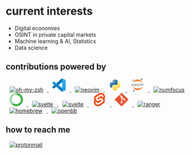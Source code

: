 # **current interests**

- Digital economies
- OSINT in private capital markets
- Machine learning & AI, Statistics
- Data science

## **contributions powered by**

<p align="left">
   <a href="https://ohmyz.sh/">
   <img src="https://s3.amazonaws.com/ohmyzsh/oh-my-zsh-logo.png"  alt="oh-my-zsh" height="35" hspace="10px"/>
   </a>
   <a  href="https://code.visualstudio.com/">
   <img src="https://raw.githubusercontent.com/devicons/devicon/master/icons/vscode/vscode-original.svg" alt="vscode" width="35" height="35" hspace="10px"/>
   </a>
   <a href="https://neovim.io/">
   <img src="https://raw.githubusercontent.com/neovim/neovim.github.io/master/logos/neovim-logo-300x87.png" alt="neovim" height="35" hspace="10px"/>
   </a>
   <a  href="https://www.python.org">
   <img src="https://raw.githubusercontent.com/devicons/devicon/master/icons/python/python-original.svg" alt="python" width="35" height="35" hspace="10px"/>
   </a>
   <a href="https://jupyter.org">
   <img src="https://raw.githubusercontent.com/devicons/devicon/master/icons/jupyter/jupyter-original-wordmark.svg" alt="jupyter"  width="35" height="35" hspace="10px"/>
   </a>
   <a href="https://numfocus.org/sponsored-projects?_sft_project_category=python-interface">
   <img src="https://numfocus.org/wp-content/uploads/2018/01/optNumFocus_LRG.png" alt="numfocus" height="35" hspace="10px"/>
   </a>
   <a href="https://www.anaconda.com/">
   <img src="https://raw.githubusercontent.com/devicons/devicon/master/icons/anaconda/anaconda-original.svg" alt="anaconda" width="35" height="35" hspace="10px"/>
   </a>
     <a href="https://www.djangoproject.com/">
   <img src="https://static.djangoproject.com/img/logos/django-logo-negative.svg" alt="svelte" height="35" hspace="10px"/>
   </a>
   <a href="https://nixos.org/">
   <img src="https://nixos.org/logo/nixos-logo-only-hires.png" alt="svelte"  width="35" height="35" hspace="10px"/>
   </a>
   <a href="https://svelte.dev/">
   <img src="https://raw.githubusercontent.com/devicons/devicon/master/icons/svelte/svelte-original.svg" alt="svelte"  width="35" height="35" hspace="10px"/>
   </a>
   <a href="https://git-scm.com/">
   <img src="https://raw.githubusercontent.com/devicons/devicon/master/icons/git/git-original.svg" alt="git"  width="35" height="35" hspace="10px"/>
   </a>
   <a href="https://ranger.github.io/">
   <img src="https://ranger.github.io/ranger_logo.png" alt="ranger"  width="35" height="35" hspace="10px"/>
   </a>
   <a href="https://brew.sh/">
   <img src="https://brew.sh/assets/img/homebrew.svg" alt="homebrew"  width="35" height="35" hspace="10px"/>
   </a>
   <a href="https://www.openbb.co/">
   <img src="https://styles.redditmedia.com/t5_5200nw/styles/communityIcon_zpd361n8u4p81.png" alt="openbb" height="35" hspace="10px"/>
   </a>
   
</p>

## **how to reach me**

<p align="left">
<a href="mailto:queirvz@protonmail.ch?subject=reader@github.com:%20">
<img src="https://proton.me/static/fc5b1e8b92dd09734ca7c9d91e89db93/proton-mail-badge.svg" alt="protonmail" height="30" hspace="10px"/>
</a>
</p>
